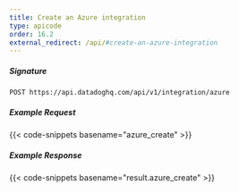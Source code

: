 ```yaml
---
title: Create an Azure integration
type: apicode
order: 16.2
external_redirect: /api/#create-an-azure-integration
---
```


##### Signature
`POST https://api.datadoghq.com/api/v1/integration/azure`

##### Example Request
{{< code-snippets basename="azure_create" >}}

##### Example Response
{{< code-snippets basename="result.azure_create" >}}
